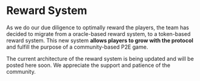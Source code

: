 # **Reward System**

As we do our due diligence to optimally reward the players, the team has decided to migrate from a oracle-based reward system, to a token-based reward system. This new system **allows players to grow with the protocol** and fulfill the purpose of a community-based P2E game.

The current architecture of the reward system is being updated and will be posted here soon. We appreciate the support and patience of the community.

<!--
The rewards system will be guided by an oracle that will help sustain the stability of the game.

The current values on all calculations hereafter, along with the estimated time periods are based on the value of $GWIT at $0.02, the Initial DEX offer price.

Click <a href="../papers/rewards.pdf" target="blank">here</a> or view the attachment below for a detailed explanation and calculation of how our Reward System works.

<iframe src="../papers/rewards.pdf" style="width: 100%;height: 50vh;border: none;"></iframe>

**Disclaimer:** All calculations performed are guidelines and do not give out exact numbers in Fiat or Cryptocurrency terms. Values used in some variables are only placeholders. True values, or actual numbers, are heavily dependent on current market activities.
-->
